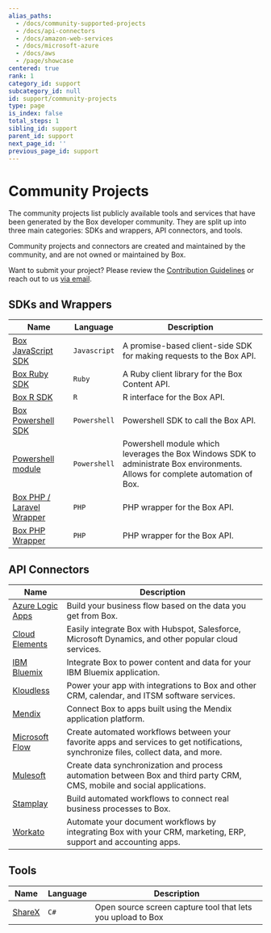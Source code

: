 ```yaml
---
alias_paths:
  - /docs/community-supported-projects
  - /docs/api-connectors
  - /docs/amazon-web-services
  - /docs/microsoft-azure
  - /docs/aws
  - /page/showcase
centered: true
rank: 1
category_id: support
subcategory_id: null
id: support/community-projects
type: page
is_index: false
total_steps: 1
sibling_id: support
parent_id: support
next_page_id: ''
previous_page_id: support
---
```


# Community Projects

The community projects list publicly available tools and services that have
been generated by the Box developer community. They are split up into three
main categories: SDKs and wrappers, API connectors, and tools.

<Message warning>

Community projects and connectors are created and maintained by the community,
and are not owned or maintained by Box.

</Message>

Want to submit your project? Please review the
[Contribution Guidelines][contribution-guidelines] or reach out to us
[via email][email-developer].

## SDKs and Wrappers

<!-- markdownlint-disable line-length -->

| Name                                         | Language     | Description                                                                                                                    |
| -------------------------------------------- | ------------ | ------------------------------------------------------------------------------------------------------------------------------ |
| [Box JavaScript SDK][sdk-javascript]         | `Javascript` | A promise-based client-side SDK for making requests to the Box API.                                                            |
| [Box Ruby SDK][sdk-ruby]                     | `Ruby`       | A Ruby client library for the Box Content API.                                                                                 |
| [Box R SDK][sdk-r]                           | `R`          | R interface for the Box API.                                                                                                   |
| [Box Powershell SDK][sdk-powershell]         | `Powershell` | Powershell SDK to call the Box API.                                                                                            |
| [Powershell module][sdk-poshbox]             | `Powershell` | Powershell module which leverages the Box Windows SDK to administrate Box environments. Allows for complete automation of Box. |
| [Box PHP / Laravel Wrapper][sdk-php-laravel] | `PHP`        | PHP wrapper for the Box API.                                                                                                   |
| [Box PHP Wrapper][sdk-ph]                    | `PHP`        | PHP wrapper for the Box API.                                                                                                   |

<!-- markdownlint-enable line-length -->

## API Connectors

<!-- markdownlint-disable line-length -->

| Name                                       | Description                                                                                                                         |
| ------------------------------------------ | ----------------------------------------------------------------------------------------------------------------------------------- |
| [Azure Logic Apps][connector-azure]        | Build your business flow based on the data you get from Box.                                                                        |
| [Cloud Elements][connector-cloud-elements] | Easily integrate Box with Hubspot, Salesforce, Microsoft Dynamics, and other popular cloud services.                                |
| [IBM Bluemix][connector-bluemix]           | Integrate Box to power content and data for your IBM Bluemix application.                                                           |
| [Kloudless][connector-kloudless]           | Power your app with integrations to Box and other CRM, calendar, and ITSM software services.                                        |
| [Mendix][connector-mendix]                 | Connect Box to apps built using the Mendix application platform.                                                                    |
| [Microsoft Flow][connector-ms-flow]        | Create automated workflows between your favorite apps and services to get notifications, synchronize files, collect data, and more. |
| [Mulesoft][connector-mulesoft]             | Create data synchronization and process automation between Box and third party CRM, CMS, mobile and social applications.            |
| [Stamplay][connector-stamplay]             | Build automated workflows to connect real business processes to Box.                                                                |
| [Workato][connector-workato]               | Automate your document workflows by integrating Box with your CRM, marketing, ERP, support and accounting apps.                     |

<!-- markdownlint-enable line-length -->

## Tools

<!-- markdownlint-disable line-length -->

| Name                   | Language | Description                                                 |
| ---------------------- | -------- | ----------------------------------------------------------- |
| [ShareX][tools-sharex] | `C#`     | Open source screen capture tool that lets you upload to Box |

<!-- markdownlint-enable line-length -->

[contribution-guidelines]: https://github.com/box-community/community-guidelines/blob/master/.github/CONTRIBUTING.md
[email-developer]: mailto:developer@box.com
[sdk-javascript]: https://github.com/allenmichael/box-javascript-sdk
[sdk-ruby]: https://github.com/cburnette/boxr
[sdk-r]: https://github.com/brendan-r/boxr
[sdk-powershell]: https://github.com/box-community/box-powershell-sdk-v2
[sdk-poshbox]: https://github.com/thelastofreed/PoshBox
[sdk-php-laravel]: https://github.com/maengkom/boxapi
[sdk-ph]: https://github.com/golchha21/BoxPHPAPI
[connector-azure]: https://docs.microsoft.com/en-us/azure/connectors/connectors-create-api-box
[connector-cloud-elements]: http://cloud-elements.com/elements/box/
[connector-bluemix]: https://console.ng.bluemix.net/catalog/services/box
[connector-kloudless]: https://kloudless.com/products/cloud-storage/
[connector-mendix]: https://appstore.home.mendix.com/link/app/40977/
[connector-ms-flow]: https://flow.microsoft.com/en-us/services/shared_box/box/
[connector-mulesoft]: https://docs.mulesoft.com/mule-user-guide/v/3.8/box-connector
[connector-stamplay]: https://github.com/box/mojito
[connector-workato]: https://www.workato.com/integrations/box
[tools-sharex]: https://github.com/ShareX/ShareX
